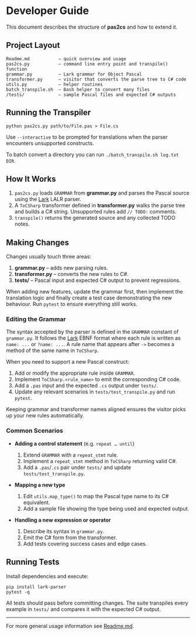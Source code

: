 # Developer Guide

This document describes the structure of **pas2cs** and how to extend it.

## Project Layout

```
Readme.md           – quick overview and usage
pas2cs.py           – command line entry point and transpile() function
grammar.py          – Lark grammar for Object Pascal
transformer.py      – visitor that converts the parse tree to C# code
utils.py            – helper routines
batch_transpile.sh  – Bash helper to convert many files
/tests/             – sample Pascal files and expected C# outputs
```

## Running the Transpiler

```
python pas2cs.py path/to/File.pas > File.cs
```

Use `--interactive` to be prompted for translations when the parser
encounters unsupported constructs.

To batch convert a directory you can run `./batch_transpile.sh log.txt DIR`.

## How It Works

1. `pas2cs.py` loads `GRAMMAR` from **grammar.py** and parses the Pascal source
   using the [Lark](https://github.com/lark-parser/lark) LALR parser.
2. A `ToCSharp` transformer defined in **transformer.py** walks the parse tree
   and builds a C# string. Unsupported rules add `// TODO:` comments.
3. `transpile()` returns the generated source and any collected TODO notes.

## Making Changes

Changes usually touch three areas:

1. **grammar.py** – adds new parsing rules.
2. **transformer.py** – converts the new rules to C#.
3. **tests/** – Pascal input and expected C# output to prevent regressions.

When adding new features, update the grammar first, then implement the
translation logic and finally create a test case demonstrating the new behaviour.
Run `pytest` to ensure everything still works.

### Editing the Grammar

The syntax accepted by the parser is defined in the `GRAMMAR` constant of
`grammar.py`.  It follows the [Lark](https://lark-parser.readthedocs.io/) EBNF
format where each rule is written as `name: ...` or `?name: ...`.  A rule name
that appears after `->` becomes a method of the same name in `ToCSharp`.

When you need to support a new Pascal construct:

1. Add or modify the appropriate rule inside `GRAMMAR`.
2. Implement `ToCSharp.<rule_name>` to emit the corresponding C# code.
3. Add a `.pas` input and the expected `.cs` output under `tests/`.
4. Update any relevant scenarios in `tests/test_transpile.py` and run
   `pytest`.

Keeping grammar and transformer names aligned ensures the visitor picks up your
new rules automatically.

### Common Scenarios

- **Adding a control statement** (e.g. `repeat … until`)
  1. Extend `GRAMMAR` with a `repeat_stmt` rule.
  2. Implement a `repeat_stmt` method in `ToCSharp` returning valid C#.
  3. Add a `.pas`/`.cs` pair under `tests/` and update `tests/test_transpile.py`.

- **Mapping a new type**
  1. Edit `utils.map_type()` to map the Pascal type name to its C# equivalent.
  2. Add a sample file showing the type being used and expected output.

- **Handling a new expression or operator**
  1. Describe its syntax in `grammar.py`.
  2. Emit the C# form from the transformer.
  3. Add tests covering success cases and edge cases.

## Running Tests

Install dependencies and execute:

```
pip install lark-parser
pytest -q
```

All tests should pass before committing changes.  The suite transpiles every
example in `tests/` and compares it with the expected C# output.

---

For more general usage information see [Readme.md](../Readme.md).
